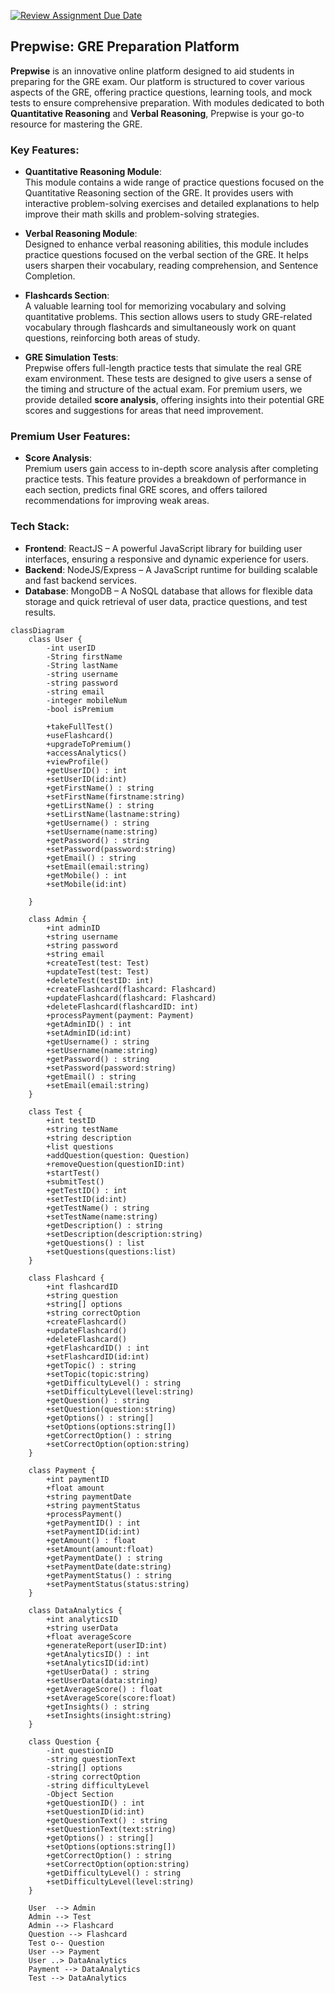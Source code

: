 [![Review Assignment Due Date](https://classroom.github.com/assets/deadline-readme-button-22041afd0340ce965d47ae6ef1cefeee28c7c493a6346c4f15d667ab976d596c.svg)](https://classroom.github.com/a/DIHvCS29)

## Prepwise: GRE Preparation Platform

**Prepwise** is an innovative online platform designed to aid students in preparing for the GRE exam. Our platform is structured to cover various aspects of the GRE, offering practice questions, learning tools, and mock tests to ensure comprehensive preparation. With modules dedicated to both **Quantitative Reasoning** and **Verbal Reasoning**, Prepwise is your go-to resource for mastering the GRE.

### Key Features:

- **Quantitative Reasoning Module**:  
  This module contains a wide range of practice questions focused on the Quantitative Reasoning section of the GRE. It provides users with interactive problem-solving exercises and detailed explanations to help improve their math skills and problem-solving strategies.

- **Verbal Reasoning Module**:  
  Designed to enhance verbal reasoning abilities, this module includes practice questions focused on the verbal section of the GRE. It helps users sharpen their vocabulary, reading comprehension, and Sentence Completion.

- **Flashcards Section**:  
  A valuable learning tool for memorizing vocabulary and solving quantitative problems. This section allows users to study GRE-related vocabulary through flashcards and simultaneously work on quant questions, reinforcing both areas of study.
 

- **GRE Simulation Tests**:  
  Prepwise offers full-length practice tests that simulate the real GRE exam environment. These tests are designed to give users a sense of the timing and structure of the actual exam. For premium users, we provide detailed **score analysis**, offering insights into their potential GRE scores and suggestions for areas that need improvement.

### Premium User Features:
- **Score Analysis**:  
  Premium users gain access to in-depth score analysis after completing practice tests. This feature provides a breakdown of performance in each section, predicts final GRE scores, and offers tailored recommendations for improving weak areas.

### Tech Stack:

- **Frontend**: ReactJS – A powerful JavaScript library for building user interfaces, ensuring a        responsive and dynamic experience for users.
- **Backend**: NodeJS/Express – A JavaScript runtime for building scalable and fast backend services.
- **Database**: MongoDB – A NoSQL database that allows for flexible data storage and quick retrieval of user data, practice questions, and test results.


```mermaid
classDiagram
    class User {
        -int userID
        -String firstName
        -String lastName
        -string username
        -string password
        -string email
        -integer mobileNum
        -bool isPremium
        
        +takeFullTest()
        +useFlashcard()
        +upgradeToPremium()
        +accessAnalytics() 
        +viewProfile()
        +getUserID() : int
        +setUserID(id:int)
        +getFirstName() : string
        +setFirstName(firstname:string)
        +getLirstName() : string
        +setLirstName(lastname:string)
        +getUsername() : string
        +setUsername(name:string)
        +getPassword() : string
        +setPassword(password:string)
        +getEmail() : string
        +setEmail(email:string)
        +getMobile() : int
        +setMobile(id:int)
        
    }

    class Admin {
        +int adminID
        +string username
        +string password
        +string email
        +createTest(test: Test)
        +updateTest(test: Test)
        +deleteTest(testID: int)
        +createFlashcard(flashcard: Flashcard)
        +updateFlashcard(flashcard: Flashcard)
        +deleteFlashcard(flashcardID: int)
        +processPayment(payment: Payment)
        +getAdminID() : int
        +setAdminID(id:int)
        +getUsername() : string
        +setUsername(name:string)
        +getPassword() : string
        +setPassword(password:string)
        +getEmail() : string
        +setEmail(email:string)
    }

    class Test {
        +int testID
        +string testName
        +string description
        +list questions
        +addQuestion(question: Question)
        +removeQuestion(questionID:int)
        +startTest()
        +submitTest()
        +getTestID() : int
        +setTestID(id:int)
        +getTestName() : string
        +setTestName(name:string)
        +getDescription() : string
        +setDescription(description:string)
        +getQuestions() : list
        +setQuestions(questions:list)
    }

    class Flashcard {
        +int flashcardID
        +string question
        +string[] options
        +string correctOption
        +createFlashcard()
        +updateFlashcard()
        +deleteFlashcard()
        +getFlashcardID() : int
        +setFlashcardID(id:int)
        +getTopic() : string
        +setTopic(topic:string)
        +getDifficultyLevel() : string
        +setDifficultyLevel(level:string)
        +getQuestion() : string
        +setQuestion(question:string)
        +getOptions() : string[]
        +setOptions(options:string[])
        +getCorrectOption() : string
        +setCorrectOption(option:string)
    }

    class Payment {
        +int paymentID
        +float amount
        +string paymentDate
        +string paymentStatus
        +processPayment()
        +getPaymentID() : int
        +setPaymentID(id:int)
        +getAmount() : float
        +setAmount(amount:float)
        +getPaymentDate() : string
        +setPaymentDate(date:string)
        +getPaymentStatus() : string
        +setPaymentStatus(status:string)
    }

    class DataAnalytics {
        +int analyticsID
        +string userData
        +float averageScore
        +generateReport(userID:int)
        +getAnalyticsID() : int
        +setAnalyticsID(id:int)
        +getUserData() : string
        +setUserData(data:string)
        +getAverageScore() : float
        +setAverageScore(score:float)
        +getInsights() : string
        +setInsights(insight:string)
    }

    class Question {
        -int questionID
        -string questionText
        -string[] options
        -string correctOption
        -string difficultyLevel
        -Object Section
        +getQuestionID() : int
        +setQuestionID(id:int)
        +getQuestionText() : string
        +setQuestionText(text:string)
        +getOptions() : string[]
        +setOptions(options:string[])
        +getCorrectOption() : string
        +setCorrectOption(option:string)
        +getDifficultyLevel() : string
        +setDifficultyLevel(level:string)
    }

    User  --> Admin
    Admin --> Test
    Admin --> Flashcard
    Question --> Flashcard
    Test o-- Question
    User --> Payment
    User ..> DataAnalytics
    Payment --> DataAnalytics
    Test --> DataAnalytics

```